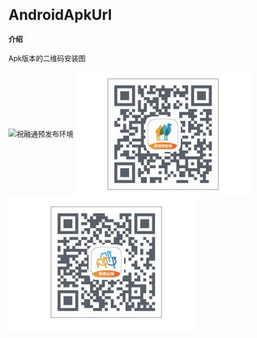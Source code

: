 # AndroidApkUrl

#### 介绍
Apk版本的二维码安装图

<img src="https://github.com/StoneFangl/AndroidApkUrl/blob/master/saas.png"  alt="祝融通预发布环境" align=center />


<img src="https://github.com/StoneFangl/AndroidApkUrl/blob/master/筑融通.png"  alt="砂浆云管家预发布环境" align=center />


<img src="https://github.com/StoneFangl/AndroidApkUrl/blob/master/筑通达.png"  alt="筑通达预发布环境" align=center />

